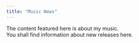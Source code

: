 ```yaml
---
title: "Music News"
---
```


The content featured here is about my music.  
You shall find information about new releases here.